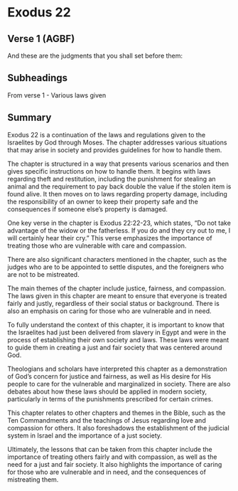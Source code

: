 # Exodus 22

## Verse 1 (AGBF)

And these are the judgments that you shall set before them:

## Subheadings

From verse 1 - Various laws given

## Summary

Exodus 22 is a continuation of the laws and regulations given to the Israelites by God through Moses. The chapter addresses various situations that may arise in society and provides guidelines for how to handle them.

The chapter is structured in a way that presents various scenarios and then gives specific instructions on how to handle them. It begins with laws regarding theft and restitution, including the punishment for stealing an animal and the requirement to pay back double the value if the stolen item is found alive. It then moves on to laws regarding property damage, including the responsibility of an owner to keep their property safe and the consequences if someone else’s property is damaged.

One key verse in the chapter is Exodus 22:22-23, which states, “Do not take advantage of the widow or the fatherless. If you do and they cry out to me, I will certainly hear their cry.” This verse emphasizes the importance of treating those who are vulnerable with care and compassion.

There are also significant characters mentioned in the chapter, such as the judges who are to be appointed to settle disputes, and the foreigners who are not to be mistreated.

The main themes of the chapter include justice, fairness, and compassion. The laws given in this chapter are meant to ensure that everyone is treated fairly and justly, regardless of their social status or background. There is also an emphasis on caring for those who are vulnerable and in need.

To fully understand the context of this chapter, it is important to know that the Israelites had just been delivered from slavery in Egypt and were in the process of establishing their own society and laws. These laws were meant to guide them in creating a just and fair society that was centered around God.

Theologians and scholars have interpreted this chapter as a demonstration of God’s concern for justice and fairness, as well as His desire for His people to care for the vulnerable and marginalized in society. There are also debates about how these laws should be applied in modern society, particularly in terms of the punishments prescribed for certain crimes.

This chapter relates to other chapters and themes in the Bible, such as the Ten Commandments and the teachings of Jesus regarding love and compassion for others. It also foreshadows the establishment of the judicial system in Israel and the importance of a just society.

Ultimately, the lessons that can be taken from this chapter include the importance of treating others fairly and with compassion, as well as the need for a just and fair society. It also highlights the importance of caring for those who are vulnerable and in need, and the consequences of mistreating them.
